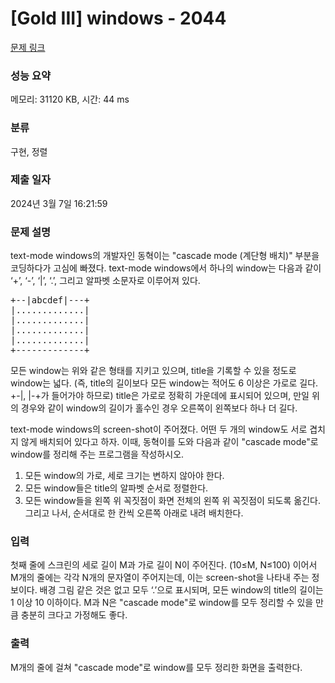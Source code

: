 # [Gold III] windows - 2044 

[문제 링크](https://www.acmicpc.net/problem/2044) 

### 성능 요약

메모리: 31120 KB, 시간: 44 ms

### 분류

구현, 정렬

### 제출 일자

2024년 3월 7일 16:21:59

### 문제 설명

<p>text-mode windows의 개발자인 동혁이는 "cascade mode (계단형 배치)" 부분을 코딩하다가 고심에 빠졌다. text-mode windows에서 하나의 window는 다음과 같이 ‘+’, ‘-’, ‘|’, ‘.’, 그리고 알파벳 소문자로 이루어져 있다.</p>

<pre>+--|abcdef|---+
|.............|
|.............|
|.............|
|.............|
+-------------+
</pre>

<p>모든 window는 위와 같은 형태를 지키고 있으며, title을 기록할 수 있을 정도로 window는 넓다. (즉, title의 길이보다 모든 window는 적어도 6 이상은 가로로 길다. +-|, |-+가 들어가야 하므로) title은 가로로 정확히 가운데에 표시되어 있으며, 만일 위의 경우와 같이 window의 길이가 홀수인 경우 오른쪽이 왼쪽보다 하나 더 길다.</p>

<p>text-mode windows의 screen-shot이 주어졌다. 어떤 두 개의 window도 서로 겹치지 않게 배치되어 있다고 하자. 이때, 동혁이를 도와 다음과 같이 "cascade mode"로 window를 정리해 주는 프로그램을 작성하시오.</p>

<ol>
	<li>모든 window의 가로, 세로 크기는 변하지 않아야 한다.</li>
	<li>모든 window들은 title의 알파벳 순서로 정렬한다.</li>
	<li>모든 window들을 왼쪽 위 꼭짓점이 화면 전체의 왼쪽 위 꼭짓점이 되도록 옮긴다. 그리고 나서, 순서대로 한 칸씩 오른쪽 아래로 내려 배치한다.</li>
</ol>

### 입력 

 <p>첫째 줄에 스크린의 세로 길이 M과 가로 길이 N이 주어진다. (10≤M, N≤100) 이어서 M개의 줄에는 각각 N개의 문자열이 주어지는데, 이는 screen-shot을 나타내 주는 정보이다. 배경 그림 같은 것은 없고 모두 ‘.’으로 표시되며, 모든 window의 title의 길이는 1 이상 10 이하이다. M과 N은 "cascade mode"로 window를 모두 정리할 수 있을 만큼 충분히 크다고 가정해도 좋다.</p>

### 출력 

 <p>M개의 줄에 걸쳐 "cascade mode"로 window를 모두 정리한 화면을 출력한다.</p>

